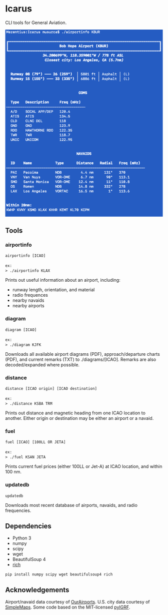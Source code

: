 # Icarus
 CLI tools for General Aviation.

![Example](https://github.com/musurca/Icarus/raw/master/images/screen.png)

## Tools
### airportinfo
```
airportinfo [ICAO]

ex:
> ./airportinfo KLAX
```
Prints out useful information about an airport, including:
* runway length, orientation, and material
* radio frequences
* nearby navaids
* nearby airports
  
### diagram
```
diagram [ICAO]

ex: 
> ./diagram KJFK
```
Downloads all available airport diagrams (PDF), approach/departure charts (PDF), and current remarks (TXT) to ./diagrams/[ICAO]. Remarks are also decoded/expanded where possible.

### distance
```
distance [ICAO origin] [ICAO destination]

ex:
> ./distance KSBA TRM 
```
Prints out distance and magnetic heading from one ICAO location to another. Either origin or destination may be either an airport or a navaid.

### fuel
```
fuel [ICAO] [100LL OR JETA]

ex:
> ./fuel KSAN JETA
```
Prints current fuel prices (either 100LL or Jet-A) at ICAO location, and within 100 nm.

### updatedb
```
updatedb
```
Downloads most recent database of airports, navaids, and radio frequencies.

## Dependencies
* Python 3
* numpy
* scipy 
* wget 
* BeautifulSoup 4
* [rich](https://github.com/willmcgugan/rich)

```
pip install numpy scipy wget beautifulsoup4 rich
```

## Acknowledgements
Airport/navaid data courtesy of [OurAirports](http://ourairports.com).
U.S. city data courtesy of [SimpleMaps](https://simplemaps.com/data/us-cities).
Some code based on the MIT-licensed [pyIGRF](https://github.com/zzyztyy/pyIGRF).